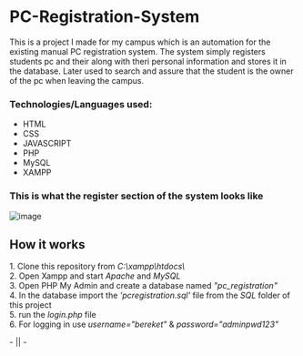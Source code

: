 # PC-Registration-System
This is a project I made for my campus which is an automation for the existing manual PC registration system.
The system simply registers students pc and their along with theri personal information and stores it in the database. Later used to search and assure that the student is the owner of the pc when leaving the campus.

### Technologies/Languages used:
- HTML
- CSS
- JAVASCRIPT
- PHP
- MySQL
- XAMPP


### This is what the register section of the system looks like
![image](https://github.com/Bekione/PC-Registration-System/assets/112067722/dab53fd8-32ff-4c12-a073-cda552047b62)



<h2>How it works</h2>
1. Clone this repository from <em>C:\xampp\htdocs\</em><br>
2. Open Xampp and start <em>Apache</em> and <em>MySQL</em></br>
3. Open PHP My Admin and create a database named <em>"pc_registration"</em></br>
4. In the database import the <em>'pcregistration.sql'</em> file from the <em>SQL</em> folder of this project</br>
5. run the <em>login.php</em> file</br>
6. For logging in use <em>username="bereket"</em> & <em>password="adminpwd123"</em></br>

<p align"=center">- || -</p>
